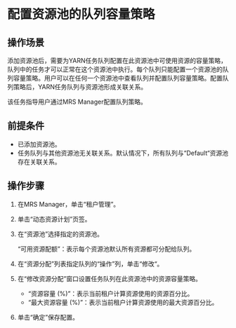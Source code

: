 # 配置资源池的队列容量策略<a name="ZH-CN_TOPIC_0174499476"></a>

## 操作场景<a name="zh-cn_topic_0035271550_section3046557620546"></a>

添加资源池后，需要为YARN任务队列配置在此资源池中可使用资源的容量策略，队列中的任务才可以正常在这个资源池中执行。每个队列只能配置一个资源池的队列容量策略。用户可以在任何一个资源池中查看队列并配置队列容量策略。配置队列策略后，YARN任务队列与资源池形成关联关系。

该任务指导用户通过MRS Manager配置队列策略。

## 前提条件<a name="zh-cn_topic_0035271550_section1748565020533"></a>

-   已添加资源池。
-   任务队列与其他资源池无关联关系。默认情况下，所有队列与“Default“资源池存在关联关系。

## 操作步骤<a name="zh-cn_topic_0035271550_section5215752720514"></a>

1.  在MRS Manager，单击“租户管理”。
2.  单击“动态资源计划”页签。
3.  在“资源池”选择指定的资源池。

    “可用资源配额”：表示每个资源池默认所有资源都可分配给队列。

4.  在“资源分配”列表指定队列的“操作”列，单击“修改“。
5.  在“修改资源分配”窗口设置任务队列在此资源池中的资源容量策略。
    -   “资源容量 \(%\)”：表示当前租户计算资源使用的资源百分比。
    -   “最大资源容量 \(%\)”：表示当前租户计算资源使用的最大资源百分比。

6.  单击“确定”保存配置。


